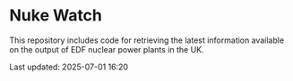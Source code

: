 # Nuke Watch

This repository includes code for retrieving the latest information available on the output of EDF nuclear power plants in the UK.

Last updated: 2025-07-01 16:20
